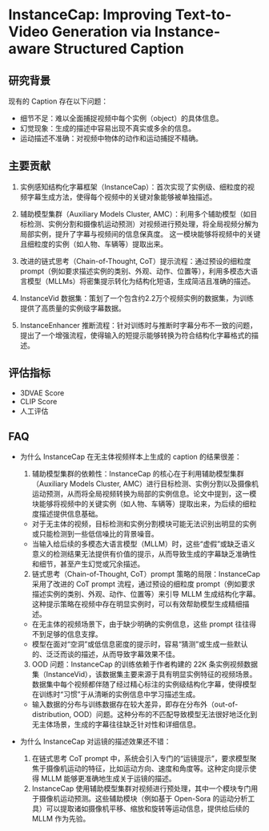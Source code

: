 # InstanceCap: Improving Text-to-Video Generation via Instance-aware Structured Caption

## 研究背景

现有的 Caption 存在以下问题：</br>

+ 细节不足：难以全面捕捉视频中每个实例（object）的具体信息。
+ 幻觉现象：生成的描述中容易出现不真实或多余的信息。
+ 运动描述不准确：对视频中物体的动作和运动捕捉不精确。

## 主要贡献

1. 实例感知结构化字幕框架（InstanceCap）：首次实现了实例级、细粒度的视频字幕生成方法，使得每个视频中的关键对象能够被单独描述。
  
2. 辅助模型集群（Auxiliary Models Cluster, AMC）：利用多个辅助模型（如目标检测、实例分割和摄像机运动预测）对视频进行预处理，将全局视频分解为局部实例，提升了字幕与视频间的信息保真度。
   这一模块能够将视频中的关键且细粒度的实例（如人物、车辆等）提取出来。 
3. 改进的链式思考（Chain-of-Thought, CoT）提示流程：通过预设的细粒度 prompt（例如要求描述实例的类别、外观、动作、位置等），利用多模态大语言模型（MLLMs）将密集提示转化为结构化短语，生成简洁且准确的描述。
4. InstanceVid 数据集：策划了一个包含约2.2万个视频实例的数据集，为训练提供了高质量的实例级字幕数据。
5. InstanceEnhancer 推断流程：针对训练时与推断时字幕分布不一致的问题，提出了一个增强流程，使得输入的短提示能够转换为符合结构化字幕格式的描述。
   
## 评估指标

+ 3DVAE Score
+ CLIP Score
+ 人工评估

## FAQ

+ 为什么 InstanceCap 在无主体视频样本上生成的 caption 的结果很差：
  1. 辅助模型集群的依赖性：InstanceCap 的核心在于利用辅助模型集群（Auxiliary Models Cluster, AMC）进行目标检测、实例分割以及摄像机运动预测，从而将全局视频转换为局部的实例信息。论文中提到，这一模块能够将视频中的关键实例（如人物、车辆等）提取出来，为后续的细粒度描述提供信息基础。
    + 对于无主体的视频，目标检测和实例分割模块可能无法识别出明显的实例或只能检测到一些低信噪比的背景噪音。
    + 当输入给后续的多模态大语言模型（MLLM）时，这些“虚假”或缺乏语义意义的检测结果无法提供有价值的提示，从而导致生成的字幕缺乏准确性和细节，甚至产生幻觉或冗余描述。
  2. 链式思考（Chain-of-Thought, CoT）prompt 策略的局限：InstanceCap 采用了改进的 CoT prompt 流程，通过预设的细粒度 prompt（例如要求描述实例的类别、外观、动作、位置等）来引导 MLLM 生成结构化字幕。这种提示策略在视频中存在明显实例时，可以有效帮助模型生成精细描述。
    + 在无主体的视频场景下，由于缺少明确的实例信息，这些 prompt 往往得不到足够的信息支撑。
    + 模型在面对“空洞”或低信息密度的提示时，容易“猜测”或生成一些默认的、泛泛而谈的描述，从而导致字幕效果不佳。
  3. OOD 问题：InstanceCap 的训练依赖于作者构建的 22K 条实例视频数据集（InstanceVid），该数据集主要来源于具有明显实例特征的视频场景。数据集中每个视频都伴随了经过精心标注的实例级结构化字幕，使得模型在训练时“习惯”于从清晰的实例信息中学习描述生成。
    + 输入数据的分布与训练数据存在较大差异，即存在分布外（out-of-distribution, OOD）问题。这种分布的不匹配导致模型无法很好地泛化到无主体场景，生成的字幕往往缺乏针对性和详细信息。

+ 为什么 InstanceCap 对运镜的描述效果还不错：
  1. 在链式思考 CoT prompt 中，系统会引入专门的“运镜提示”，要求模型聚焦于摄像机运动的特征，比如运动方向、速度和角度等。这种定向提示使得 MLLM 能够更准确地生成关于运镜的描述。
  2. InstanceCap 使用辅助模型集群对视频进行预处理，其中一个模块专门用于摄像机运动预测。这些辅助模块（例如基于 Open-Sora 的运动分析工具）可以提取诸如摄像机平移、缩放和旋转等运动信息，提供给后续的 MLLM 作为先验。